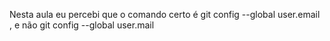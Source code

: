 Nesta aula eu percebi que o comando certo é git config --global user.email , e não git config --global user.mail